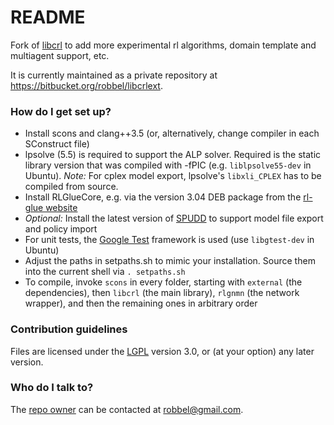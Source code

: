# README #

Fork of [libcrl](http://code.google.com/p/libcrl/) to add more experimental rl algorithms, domain template and multiagent support, etc.

It is currently maintained as a private repository at https://bitbucket.org/robbel/libcrlext.

### How do I get set up? ###

* Install scons and clang++3.5 (or, alternatively, change compiler in each SConstruct file)
* lpsolve (5.5) is required to support the ALP solver. Required is the static library version that was compiled with -fPIC (e.g. `liblpsolve55-dev` in Ubuntu). *Note:* For cplex model export, lpsolve's `libxli_CPLEX` has to be compiled from source.
* Install RLGlueCore, e.g. via the version 3.04 DEB package from the [rl-glue website](https://code.google.com/p/rl-glue-ext/wiki/RLGlueCore)
* *Optional:* Install the latest version of [SPUDD](https://cs.uwaterloo.ca/~jhoey/research/spudd/) to support model file export and policy import
* For unit tests, the [Google Test](http://code.google.com/p/googletest) framework is used (use `libgtest-dev` in Ubuntu)
* Adjust the paths in setpaths.sh to mimic your installation. Source them into the current shell via `. setpaths.sh`
* To compile, invoke `scons` in every folder, starting with `external` (the dependencies), then `libcrl` (the main library), `rlgnmn` (the network wrapper), and then the remaining ones in arbitrary order

### Contribution guidelines ###

Files are licensed under the [LGPL](http://www.gnu.org/licenses/lgpl) version 3.0, or (at your option) any later version.

### Who do I talk to? ###

The [repo owner](https://bitbucket.org/robbel) can be contacted at [robbel@gmail.com](mailto:robbel@gmail.com).